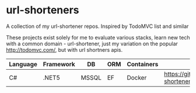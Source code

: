 # url-shorteners
A collection of my url-shortener repos. Inspired by TodoMVC list and similar


These projects exist solely for me to evaluate various stacks, learn new tech with a common domain - url-shortener, just my variation on the popular http://todomvc.com/, but with url shortners apis.

| Language  | Framework  | DB    | ORM  | Containers  | GitHub Repo                                      |
|-----------|------------|-------|------|-------------|--------------------------------------------------|
|  C#       | .NET5      | MSSQL | EF   | Docker      |https://github.com/alanmynah/url-shortener-csharp |


